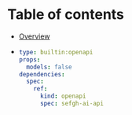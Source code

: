 # Table of contents

* [Overview](README.md)
* ```yaml
  type: builtin:openapi
  props:
    models: false
  dependencies:
    spec:
      ref:
        kind: openapi
        spec: sefgh-ai-api
  ```
